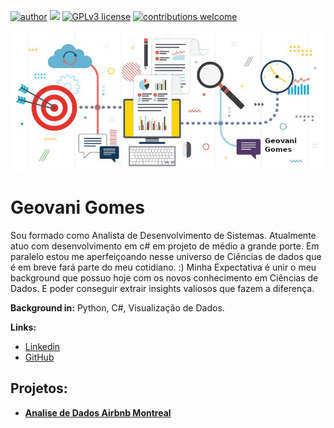 [![author](https://img.shields.io/badge/author-geovani-red.svg)](http://encurtador.com.br/bjEMX) [![](https://img.shields.io/badge/python-3.8+-blue.svg)](https://www.python.org/downloads/release/python-365/) [![GPLv3 license](https://img.shields.io/badge/License-GPLv3-blue.svg)](http://perso.crans.org/besson/LICENSE.html) [![contributions welcome](https://img.shields.io/badge/contributions-welcome-brightgreen.svg?style=flat)](https://github.com/geovaniGomes/Data_Science)

<p align="center">
  <img src="banner.png" >
</p>

# Geovani Gomes
<sub> </sub>

Sou formado como Analista de Desenvolvimento de Sistemas. Atualmente atuo com desenvolvimento em c# em projeto de médio a grande porte.
Em paralelo estou me aperfeiçoando nesse universo de Ciências de dados que é em breve fará parte do meu cotidiano. :)
Minha Expectativa é unir o meu background que possuo hoje com os novos conhecimento em Ciências de Dados. E poder conseguir extrair insights valiosos que fazem a diferença.

**Background in:** Python, C#, Visualização de Dados.

**Links:**

* [Linkedin](http://encurtador.com.br/bjEMX)
* [GitHub](http://encurtador.com.br/ikoDK)


## Projetos:

* **[Analise de Dados Airbnb Montreal](https://github.com/geovaniGomes/Data_Science/blob/master/Analisando_os_Dados_do_Airbnb_Montreal_Canada.ipynb)**
